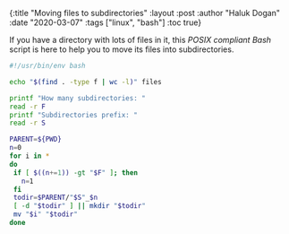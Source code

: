 {:title "Moving files to subdirectories"
 :layout :post
 :author "Haluk Dogan"
 :date "2020-03-07"
 :tags  ["linux", "bash"]
 :toc true}

If you have a directory with lots of files in it, this _POSIX compliant Bash_ script is here to help
 you to move its files into subdirectories. 
 ```bash
#!/usr/bin/env bash

echo "$(find . -type f | wc -l)" files

printf "How many subdirectories: "
read -r F
printf "Subdirectories prefix: "
read -r S

PARENT=${PWD}
n=0
for i in *
do
  if [ $((n+=1)) -gt "$F" ]; then
    n=1
  fi
  todir=$PARENT/"$S"_$n
  [ -d "$todir" ] || mkdir "$todir" 
  mv "$i" "$todir" 
done
```

